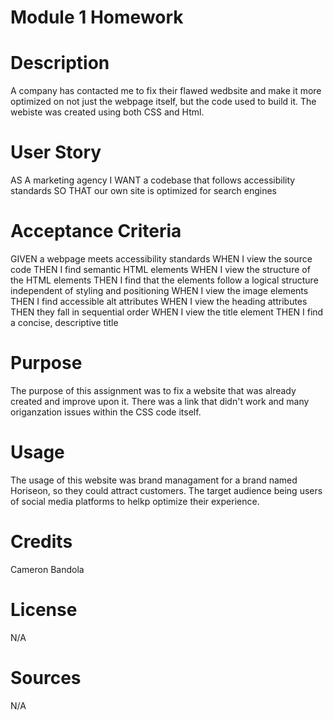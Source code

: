 # Module 1 Homework

# Description

A company has contacted me to fix their flawed wedbsite and make it more optimized on not just the webpage itself, but the code used to build it. The webiste was created using both CSS and Html.

# User Story   

AS A marketing agency
I WANT a codebase that follows accessibility standards
SO THAT our own site is optimized for search engines

# Acceptance Criteria

GIVEN a webpage meets accessibility standards
WHEN I view the source code
THEN I find semantic HTML elements
WHEN I view the structure of the HTML elements
THEN I find that the elements follow a logical structure independent of styling and positioning
WHEN I view the image elements
THEN I find accessible alt attributes
WHEN I view the heading attributes
THEN they fall in sequential order
WHEN I view the title element
THEN I find a concise, descriptive title

# Purpose

The purpose of this assignment was to fix a website that was already created and improve upon it. There was a link that didn't work and many origanzation issues within the CSS code itself.

# Usage

The usage of this website was brand managament for a brand named Horiseon, so they could attract customers. The target audience being users of social media platforms to helkp optimize their experience.

# Credits

Cameron Bandola

# License

N/A

# Sources

N/A
